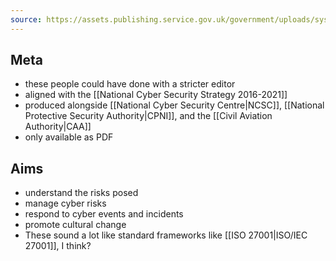 ```yaml
---
source: https://assets.publishing.service.gov.uk/government/uploads/system/uploads/attachment_data/file/917529/aviation-cyber-security-strategy-document.pdf
---
```

## Meta
- these people could have done with a stricter editor
- aligned with the [[National Cyber Security Strategy 2016-2021]]
- produced alongside [[National Cyber Security Centre|NCSC]], [[National Protective Security Authority|CPNI]], and the [[Civil Aviation Authority|CAA]]
- only available as PDF
## Aims
- understand the risks posed
- manage cyber risks
- respond to cyber events and incidents
- promote cultural change
- These sound a lot like standard frameworks like [[ISO 27001|ISO/IEC 27001]], I think? 